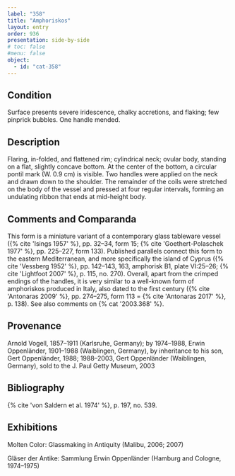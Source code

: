 ```yaml
---
label: "358"
title: "Amphoriskos"
layout: entry
order: 936
presentation: side-by-side
# toc: false
#menu: false 
object:
  - id: "cat-358"
---
```


## Condition

Surface presents severe iridescence, chalky accretions, and flaking; few pinprick bubbles. One handle mended.

## Description

Flaring, in-folded, and flattened rim; cylindrical neck; ovular body, standing on a flat, slightly concave bottom. At the center of the bottom, a circular pontil mark (W. 0.9 cm) is visible. Two handles were applied on the neck and drawn down to the shoulder. The remainder of the coils were stretched on the body of the vessel and pressed at four regular intervals, forming an undulating ribbon that ends at mid-height body.

## Comments and Comparanda

This form is a miniature variant of a contemporary glass tableware vessel ({% cite 'Isings 1957' %}, pp. 32–34, form 15; {% cite 'Goethert-Polaschek 1977' %}, pp. 225–227, form 133). Published parallels connect this form to the eastern Mediterranean, and more specifically the island of Cyprus ({% cite 'Vessberg 1952' %}, pp. 142–143, 163, amphorisk B1, plate VI:25–26; {% cite 'Lightfoot 2007' %}, p. 115, no. 270). Overall, apart from the crimped endings of the handles, it is very similar to a well-known form of amphoriskos produced in Italy, also dated to the first century ({% cite 'Antonaras 2009' %}, pp. 274–275, form 113 = {% cite 'Antonaras 2017' %}, p. 138). See also comments on {% cat '2003.368' %}.

## Provenance

Arnold Vogell, 1857–1911 (Karlsruhe, Germany); by 1974–1988, Erwin Oppenländer, 1901–1988 (Waiblingen, Germany), by inheritance to his son, Gert Oppenländer, 1988; 1988–2003, Gert Oppenländer (Waiblingen, Germany), sold to the J. Paul Getty Museum, 2003

## Bibliography

{% cite 'von Saldern et al. 1974' %}, p. 197, no. 539.

## Exhibitions

Molten Color: Glassmaking in Antiquity (Malibu, 2006; 2007)

Gläser der Antike: Sammlung Erwin Oppenländer (Hamburg and Cologne, 1974–1975)